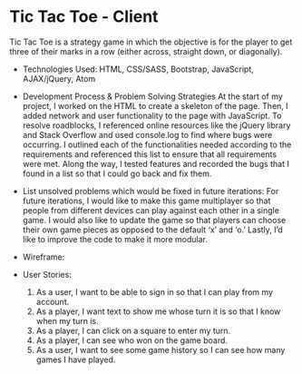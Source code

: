# Tic Tac Toe - Client
Tic Tac Toe is a strategy game in which the objective is for the player to get three of their marks in a row (either across, straight down, or diagonally). 

* Technologies Used: HTML, CSS/SASS, Bootstrap, JavaScript, AJAX/jQuery, Atom

* Development Process & Problem Solving Strategies
At the start of my project, I worked on the HTML to create a skeleton of the page. Then, I added network and user functionality to the page with JavaScript. To resolve roadblocks, I referenced online resources like the jQuery library and Stack Overflow and used console.log to find where bugs were occurring. I outlined each of the functionalities needed according to the requirements and referenced this list to ensure that all requirements were met. Along the way, I tested features and recorded the bugs that I found in a list so that I could go back and fix them. 
  
* List unsolved problems which would be fixed in future iterations: 
For future iterations, I would like to make this game multiplayer so that people from different devices can play against each other in a single game. I would also like to update the game so that players can choose their own game pieces as opposed to the default ‘x’ and ‘o.’ Lastly, I’d like to improve the code to make it more modular.


* Wireframe:

* User Stories:
  1. As a user, I want to be able to sign in so that I can play from my account.
  2. As a player, I want text to show me whose turn it is so that I know when my turn is.
  3. As a player, I can click on a square to enter my turn.
  4. As a player, I can see who won on the game board.
  5. As a user, I want to see some game history so I can see how many games I have played.
